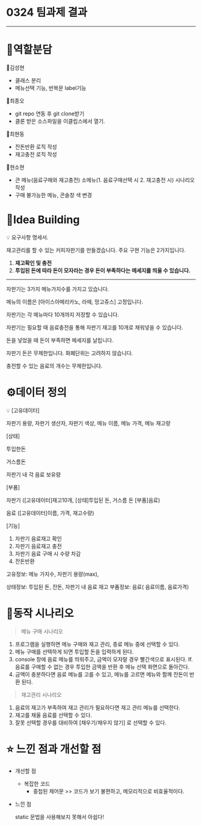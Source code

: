 # 0324 팀과제 결과
---
# 🎲역할분담

🦜김성현

- 클래스 분리
- 메뉴선택 기능, 반복문 label기능

🐰최종오

- git repo 연동 후 git clone받기
- 클론 받은 소스파일을 이클립스에서 열기.

🐹최현동

- 잔돈반환 로직 작성
- 재고충전 로직 작성

🐷현소현

- 큰 메뉴(음료구매와 재고충전) 소메뉴(1. 음료구매선택 시 2. 재고충전 시) 시나리오 작성
- 구매 불가능한 메뉴, 콘솔창 색 변경

# 💎Idea Building

<aside>
💡 요구사항 명세서.

재고관리를 할 수 있는 커피자판기를 만들겠습니다. 주요 구현 기능은 2가지입니다.

1. **재고확인 및 충전**
2. **투입된 돈에 따라 돈이 모자라는 경우 돈이 부족하다는 메세지를 띄울 수 있습니다.**

---

자판기는 3가지 메뉴가지수를 가지고 있습니다.

메뉴의 이름은 [아이스아메리카노, 라떼, 망고쥬스] 고정입니다.

자판기는 각 메뉴마다 10개까지 저장할 수 있습니다.

자판기는 필요할 때 음료충전을 통해 자판기 재고를 10개로 채워넣을 수 있습니다.

돈을 넣었을 때 돈이 부족하면 메세지를 날립니다.

자판기 돈은 무제한입니다. 화폐단위는 고려하지 않습니다.

충전할 수 있는 음료의 개수는 무제한입니다.

</aside>

# ⚙️데이터 정의

<aside>
💡 [고유데이터]

자판기 용량, 자판기 생산자, 자판기 색상, 메뉴 이름, 메뉴 가격, 메뉴 재고량

[상태]

투입한돈

거스름돈

자판기 내 각 음료 보유량

[부품]

자판기 ([고유데이터]재고10개,  [상태]투입된 돈, 거스름 돈 [부품]음료)

음료 ([고유데이터]이름, 가격, 재고수량)

[기능]

1. 자판기 음료재고 확인
2. 자판기 음료재고 충전
3. 자판기 음료 구매 시 수량 차감
4. 잔돈반환

고유정보: 메뉴 가지수, 자판기 용량(max),

상태정보: 투입된 돈, 잔돈, 자판기 내 음료 재고
부품정보: 음료( 음료이름, 음료가격)

</aside>

# 📝동작 시나리오

> 메뉴 구매 시나리오
> 
1. 프로그램을 실행하면 메뉴 구매와 재고 관리, 종료 메뉴 중에 선택할 수 있다.
2. 메뉴 구매를 선택하게 되면 투입할 돈을 입력하게 된다.
3. console 창에 음료 메뉴를 띄워주고, 금액이 모자랄 경우  빨간색으로 표시된다.
If. 음료를 구매할 수 없는 경우 투입한 금액을 반환 후 메뉴 선택 화면으로 돌아간다.
4. 금액이 충분하다면 음료 메뉴를 고를 수 있고, 메뉴를 고르면 메뉴와 함께 잔돈이 반환 된다.

 

> 재고관리 시나리오
> 
1. 음료의 재고가 부족하여 재고 관리가 필요하다면 재고 관리 메뉴를 선택한다.
2. 재고를 채울 음료를 선택할 수 있다.
3. 잘못 선택할 경우를 대비하여 [채우기/채우지 않기] 로 선택할 수 있다.

# ⭐️ 느낀 점과 개선할 점

- 개선할 점
    - 복잡한 코드
        - 중첩된 제어문 >> 코드가 보기 불편하고, 메모리적으로 비효율적이다.
- 느낀 점
    
    static 문법을 사용해보지 못해서 아쉽다!

